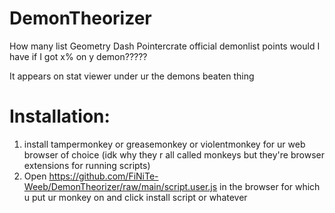 # DemonTheorizer
How many list Geometry Dash Pointercrate official demonlist points would I have if I got x% on y demon?????

It appears on stat viewer under ur the demons beaten thing

# Installation:
1. install tampermonkey or greasemonkey or violentmonkey for ur web browser of choice (idk why they r all called monkeys but they're browser extensions for running scripts)
2. Open https://github.com/FiNiTe-Weeb/DemonTheorizer/raw/main/script.user.js in the browser for which u put ur monkey on and click install script or whatever
